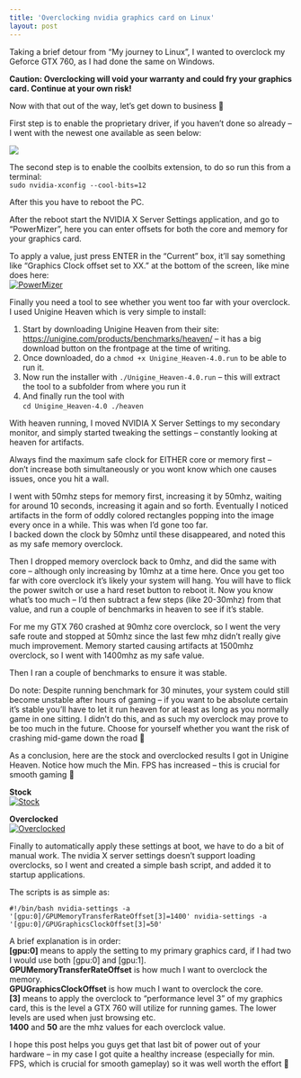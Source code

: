 ```yaml
---
title: 'Overclocking nvidia graphics card on Linux'
layout: post
---
```


Taking a brief detour from “My journey to Linux”, I wanted to overclock my Geforce GTX 760, as I had done the same on Windows.

**Caution: Overclocking will void your warranty and could fry your graphics card. Continue at your own risk!**

Now with that out of the way, let’s get down to business 🙂

First step is to enable the proprietary driver, if you haven’t done so already – I went with the newest one available as seen below:

[![](http://www.ckode.dk/wordpress/wp-content/uploads/2017/01/Drivers.png)](http://www.ckode.dk/wordpress/wp-content/uploads/2017/01/Drivers.png)

The second step is to enable the coolbits extension, to do so run this from a terminal:  
`sudo nvidia-xconfig --cool-bits=12`

After this you have to reboot the PC.

After the reboot start the NVIDIA X Server Settings application, and go to “PowerMizer”, here you can enter offsets for both the core and memory for your graphics card.

To apply a value, just press ENTER in the “Current” box, it’ll say something like “Graphics Clock offset set to XX.” at the bottom of the screen, like mine does here:  
[![PowerMizer](http://www.ckode.dk/wordpress/wp-content/uploads/2015/11/PowerMizer.png)](http://www.ckode.dk/wordpress/wp-content/uploads/2015/11/PowerMizer.png)

Finally you need a tool to see whether you went too far with your overclock. I used Unigine Heaven which is very simple to install:

1. Start by downloading Unigine Heaven from their site: <https://unigine.com/products/benchmarks/heaven/> – it has a big download button on the frontpage at the time of writing.
2. Once downloaded, do a `chmod +x Unigine_Heaven-4.0.run` to be able to run it.
3. Now run the installer with `./Unigine_Heaven-4.0.run` – this will extract the tool to a subfolder from where you run it
4. And finally run the tool with  
    `cd Unigine_Heaven-4.0
./heaven
`

With heaven running, I moved NVIDIA X Server Settings to my secondary monitor, and simply started tweaking the settings – constantly looking at heaven for artifacts.

Always find the maximum safe clock for EITHER core or memory first – don’t increase both simultaneously or you wont know which one causes issues, once you hit a wall.

I went with 50mhz steps for memory first, increasing it by 50mhz, waiting for around 10 seconds, increasing it again and so forth. Eventually I noticed artifacts in the form of oddly colored rectangles popping into the image every once in a while. This was when I’d gone too far.  
I backed down the clock by 50mhz until these disappeared, and noted this as my safe memory overclock.

Then I dropped memory overclock back to 0mhz, and did the same with core – although only increasing by 10mhz at a time here. Once you get too far with core overclock it’s likely your system will hang. You will have to flick the power switch or use a hard reset button to reboot it. Now you know what’s too much – I’d then subtract a few steps (like 20-30mhz) from that value, and run a couple of benchmarks in heaven to see if it’s stable.

For me my GTX 760 crashed at 90mhz core overclock, so I went the very safe route and stopped at 50mhz since the last few mhz didn’t really give much improvement. Memory started causing artifacts at 1500mhz overclock, so I went with 1400mhz as my safe value.

Then I ran a couple of benchmarks to ensure it was stable.

Do note: Despite running benchmark for 30 minutes, your system could still become unstable after hours of gaming – if you want to be absolute certain it’s stable you’ll have to let it run heaven for at least as long as you normally game in one sitting. I didn’t do this, and as such my overclock may prove to be too much in the future. Choose for yourself whether you want the risk of crashing mid-game down the road 🙂

As a conclusion, here are the stock and overclocked results I got in Unigine Heaven. Notice how much the Min. FPS has increased – this is crucial for smooth gaming 🙂

**Stock**  
[![Stock](http://www.ckode.dk/wordpress/wp-content/uploads/2015/11/Stock.png)](http://www.ckode.dk/wordpress/wp-content/uploads/2015/11/Stock.png)

**Overclocked**  
[![Overclocked](http://www.ckode.dk/wordpress/wp-content/uploads/2015/11/Overclocked.png)](http://www.ckode.dk/wordpress/wp-content/uploads/2015/11/Overclocked.png)

Finally to automatically apply these settings at boot, we have to do a bit of manual work. The nvidia X server settings doesn’t support loading overclocks, so I went and created a simple bash script, and added it to startup applications.

The scripts is as simple as:

`#!/bin/bash
nvidia-settings -a '[gpu:0]/GPUMemoryTransferRateOffset[3]=1400'
nvidia-settings -a '[gpu:0]/GPUGraphicsClockOffset[3]=50'`

A brief explanation is in order:  
**\[gpu:0\]** means to apply the setting to my primary graphics card, if I had two I would use both \[gpu:0\] and \[gpu:1\].  
**GPUMemoryTransferRateOffset** is how much I want to overclock the memory.  
**GPUGraphicsClockOffset** is how much I want to overclock the core.  
**\[3\]** means to apply the overclock to “performance level 3” of my graphics card, this is the level a GTX 760 will utilize for running games. The lower levels are used when just browsing etc.  
**1400** and **50** are the mhz values for each overclock value.

I hope this post helps you guys get that last bit of power out of your hardware – in my case I got quite a healthy increase (especially for min. FPS, which is crucial for smooth gameplay) so it was well worth the effort 🙂